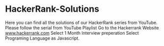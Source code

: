 # HackerRank-Solutions
Here you can find all the solutions of our HackerRank series from YouTube. Please follow the serial from YouTube Playlist
Go to the Hackerrank Website www.hackerrank.com
Select 1 Month Interview preperation 
Select Programing Language as Javascript.
